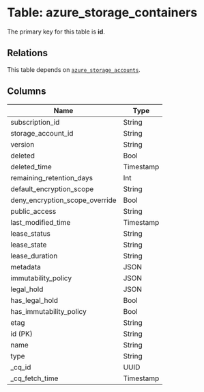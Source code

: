 # Table: azure_storage_containers


The primary key for this table is **id**.

## Relations
This table depends on [`azure_storage_accounts`](azure_storage_accounts.md).

## Columns
| Name          | Type          |
| ------------- | ------------- |
|subscription_id|String|
|storage_account_id|String|
|version|String|
|deleted|Bool|
|deleted_time|Timestamp|
|remaining_retention_days|Int|
|default_encryption_scope|String|
|deny_encryption_scope_override|Bool|
|public_access|String|
|last_modified_time|Timestamp|
|lease_status|String|
|lease_state|String|
|lease_duration|String|
|metadata|JSON|
|immutability_policy|JSON|
|legal_hold|JSON|
|has_legal_hold|Bool|
|has_immutability_policy|Bool|
|etag|String|
|id (PK)|String|
|name|String|
|type|String|
|_cq_id|UUID|
|_cq_fetch_time|Timestamp|